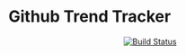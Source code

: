 # Github Trend Tracker

<p align="center">
  <a href="https://circleci.com/gh/Letladi/gh-trend">
    <img src="https://circleci.com/gh/Letladi/gh-trend.svg?style=svg" alt="Build Status">
  </a>
</p>
